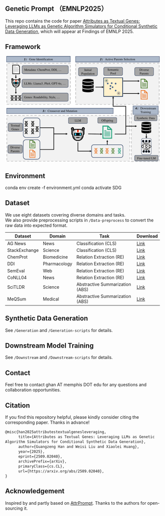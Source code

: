 ## Genetic Prompt （EMNLP2025）
This repo contains the code for paper [Attributes as Textual Genes: Leveraging LLMs as Genetic Algorithm Simulators for Conditional Synthetic Data Generation](https://arxiv.org/abs/2509.02040), which will appear at Findings of EMNLP 2025. 

## Framework
![Geneticprompt](Framework.png)

## Environment

conda env create -f environment.yml
conda activate SDG

## Dataset

We use eight datasets covering diverse domains and tasks.  
We also provide preprocessing scripts in `/Data-preprocess` to convert the raw data into expected format.

| Dataset | Domain | Task | Download |
|----------|---------|-------|-----------|
| AG News | News | Classification (CLS) | [Link](https://huggingface.co/datasets/yyu/agnews-attrprompt) |
| StackExchange | Science | Classification (CLS) | [Link](https://huggingface.co/datasets/yyu/stackexchange-attrprompt) |
| ChemProt | Biomedicine | Relation Extraction (RE) | [Link](https://huggingface.co/datasets/AdaptLLM/ChemProt) |
| DDI | Pharmacology | Relation Extraction (RE) | [Link](https://github.com/isegura/DDICorpus) |
| SemEval | Web | Relation Extraction (RE) | [Link](https://huggingface.co/datasets/SemEvalWorkshop/sem_eval_2010_task_8) |
| CoNLL04 | News | Relation Extraction (RE) | [Link](https://huggingface.co/datasets/DFKI-SLT/conll04) |
| SciTLDR | Science | Abstractive Summarization (ABS) | [Link](https://github.com/allenai/scitldr/tree/master/SciTLDR-Data) |
| MeQSum | Medical | Abstractive Summarization (ABS) | [Link](https://github.com/abachaa/MeQSum) |

## Synthetic Data Generation

See `/Generation` and `/Generation-scripts` for details.

## Downstream Model Training

See `/Downstream` and `/Downstream-scripts` for details.

## Contact
Feel free to contact ghan AT memphis DOT edu for any questions and collaboration opportunities.

## Citation
If you find this repository helpful, please kindly consider citing the corresponding paper. Thanks in advance!

```
@misc{han2025attributestextualgenesleveraging,
      title={Attributes as Textual Genes: Leveraging LLMs as Genetic Algorithm Simulators for Conditional Synthetic Data Generation}, 
      author={Guangzeng Han and Weisi Liu and Xiaolei Huang},
      year={2025},
      eprint={2509.02040},
      archivePrefix={arXiv},
      primaryClass={cs.CL},
      url={https://arxiv.org/abs/2509.02040}, 
}
```

## Acknowledgement

Inspired by and partly based on [AttrPrompt](https://github.com/yueyu1030/AttrPrompt). Thanks to the authors for open-sourcing it.





